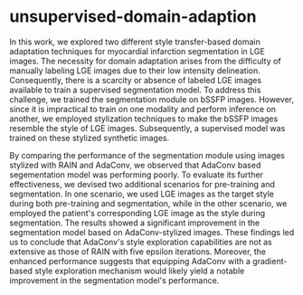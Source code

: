 # unsupervised-domain-adaption

In this work, we explored two different style transfer-based domain adaptation techniques for myocardial infarction segmentation in LGE images. The necessity for domain adaptation arises from the difficulty of manually labeling LGE images due to their low intensity delineation. Consequently, there is a scarcity or absence of labeled LGE images available to train a supervised segmentation model. To address this challenge, we trained the segmentation module on bSSFP images. However, since it is impractical to train on one modality and perform inference on another, we employed stylization techniques to make the bSSFP images resemble the style of LGE images. Subsequently, a supervised model was trained on these stylized synthetic images.

By comparing the performance of the segmentation module using images stylized with RAIN and AdaConv, we observed that AdaConv based segementation model was performing poorly. To evaluate its further effectiveness, we devised two additional scenarios for pre-training and segmentation. In one scenario, we used LGE images as the target style during both pre-training and segmentation, while in the other scenario, we employed the patient's corresponding LGE image as the style during segmentation. The results showed a significant improvement in the segmentation model based on AdaConv-stylized images. These findings led us to conclude that AdaConv's style exploration capabilities are not as extensive as those of RAIN with five epsilon iterations. Moreover, the enhanced performance suggests that equipping AdaConv with a gradient-based style exploration mechanism would likely yield a notable improvement in the segmentation model's performance.
